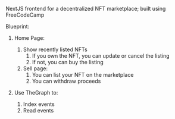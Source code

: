 NextJS frontend for a decentralized NFT marketplace; built using FreeCodeCamp

Blueprint:
1. Home Page:
    1. Show recently listed NFTs
        1. If you own the NFT, you can update or cancel the listing
        2. If not, you can buy the listing
    2. Sell page:
        1. You can list your NFT on the marketplace
        2. You can withdraw proceeds

2. Use TheGraph to:
    1. Index events
    2. Read events